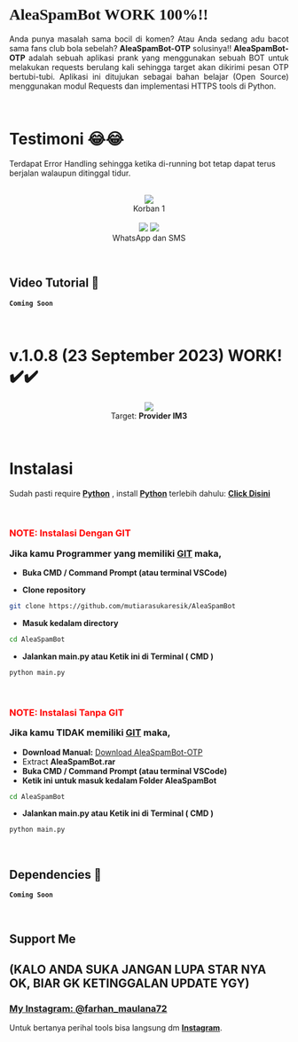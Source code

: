 # <a style="font-family:cursive">AleaSpamBot WORK 100%!!</a>
<p align="justify">Anda punya masalah sama bocil di komen? Atau Anda sedang adu bacot sama fans club bola sebelah? <b>AleaSpamBot-OTP</b> solusinya!! <b>AleaSpamBot-OTP</b> adalah sebuah aplikasi prank yang menggunakan sebuah BOT untuk melakukan requests berulang kali sehingga target akan dikirimi pesan OTP bertubi-tubi. Aplikasi ini ditujukan sebagai bahan belajar (Open Source) menggunakan modul Requests dan implementasi HTTPS tools di Python.</p>
<br>

# Testimoni 😂😂
Terdapat Error Handling sehingga ketika di-running bot tetap dapat terus berjalan walaupun ditinggal tidur. 
<p align="center">
    <br>
    <a>
        <img src="https://telegra.ph/file/6a51a8a9776c4d36a406e.png">
    </a><br>
    Korban 1<br> <br>
    <a>
        <img src="https://telegra.ph/file/517f5077ff6ec3b8da592.png">
        <img src="https://telegra.ph/file/164309a8ba0868fcce538.png">
    </a><br>
    WhatsApp dan SMS    
</p>
<br>


## Video Tutorial 🚀
**`Coming Soon`**

<br>


# v.1.0.8 (**23 September 2023**) WORK! ✔️✔️
<p align="center">
    <a>
        <img src="https://telegra.ph/file/369d2f2c2a346987470c1.png">
    </a><br>
    Target: <b>Provider IM3</b> 
</p>
<br>

# Instalasi
Sudah pasti require <b>[Python](https://www.python.org/downloads/)</b> , install <b>[Python](https://www.python.org/downloads/)</b> terlebih dahulu: <b>[Click Disini](https://www.python.org/downloads/)</b>

<br>

### <p style="color:red">NOTE: Instalasi Dengan GIT</p> Jika kamu Programmer yang memiliki [GIT](https://git-scm.com/downloads) maka,

- **Buka CMD / Command Prompt (atau terminal VSCode)**

- **Clone repository**
```bash
git clone https://github.com/mutiarasukaresik/AleaSpamBot
```
- **Masuk kedalam directory**
```sh
cd AleaSpamBot
```
- **Jalankan main.py atau Ketik ini di Terminal ( CMD )**
```bash
python main.py
```
<br>

### <p style="color:red">NOTE: Instalasi Tanpa GIT</p> Jika kamu **TIDAK** memiliki [GIT](https://git-scm.com/downloads) maka,
- **Download Manual:**
[Download AleaSpamBot-OTP](https://github.com/mutiarasukaresik/AleaSpamBot/releases/download/v.1.0.8/AleaSpamBot-v1.0.8-windows.rar) <br>
- Extract **AleaSpamBot.rar**
- **Buka CMD / Command Prompt (atau terminal VSCode)**
- **Ketik ini untuk masuk kedalam Folder AleaSpamBot**
```sh
cd AleaSpamBot
```
- **Jalankan main.py atau Ketik ini di Terminal ( CMD )**
```bash
python main.py
```
<br>

## Dependencies 🚀
**`Coming Soon`**
<br>

<br>


## Support Me 
## (KALO ANDA SUKA JANGAN LUPA STAR NYA OK, BIAR GK KETINGGALAN UPDATE YGY)
### [**My Instagram: @farhan_maulana72**](https://www.instagram.com/farhan_maulana72)    
Untuk bertanya perihal tools bisa langsung dm [**Instagram**](https://www.instagram.com/farhan_maulana72).
